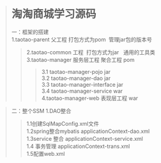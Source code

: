 ># 淘淘商城学习源码
>一：框架的搭建</br>
>1.taotao-parent 父工程 打包方式为pom  管理jar包的版本号</br>
>>2.taotao-common 工程  打包方式为jar   通用的工具类</br>
>>3.taotao-manager 服务层工程 聚合工程 pom </br>
>>>3.1 taotao-manager-pojo  jar</br>
>>>3.2 taotao-manager-dao  jar</br>
>>>3.3 taotao-manager-interface jar</br>
>>>3.4 taotao-manager-service war</br>
>>4.taotao-manager-web 表现层工程 war</br>

>二：整个SSM
>1.DAO整合</br>
>>1.1创建SqlMapConfig.xml文件</br>
>>1.2spring整合mybatis    applicationContext-dao.xml</br>
>>1.3service 整合    applicationContext-service.xml</br>
>>1.4 事务管理   applicationContext-trans.xml</br>
>>1.5配置web.xml

